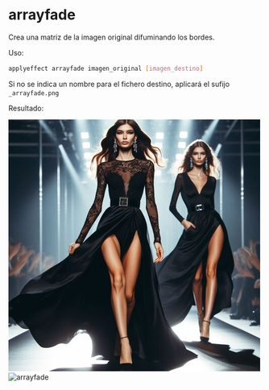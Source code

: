 # arrayfade

Crea una matriz de la imagen original difuminando los bordes.

Uso:

``` sh
applyeffect arrayfade imagen_original [imagen_destino]
```

Si no se indica un nombre para el fichero destino, aplicará el sufijo `_arrayfade.png`

Resultado:

![imagen original](../../images/image.jpg)
![arrayfade](../../images/image_arrayfade.png)
